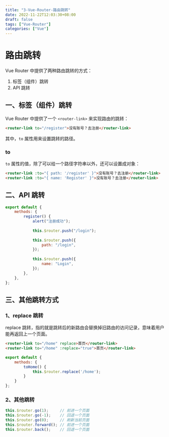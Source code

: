 ```yaml
---
title: "3-Vue-Router-路由跳转"
date: 2022-11-22T12:03:30+08:00
draft: false
tags: ["Vue-Router"]
categories: ["Vue"]
---
```

# 路由跳转

Vue Router 中提供了两种路由跳转的方式：

1. 标签（组件）跳转
2. API 跳转

##  一、标签（组件）跳转

Vue Router 中提供了一个 `<router-link>` 来实现路由的跳转：

```html
<router-link to="/register">没有账号？去注册</router-link>
```

 其中，`to` 属性用来设置跳转的路径。

### to

`to` 属性的值，除了可以给一个路径字符串以外，还可以设置成对象：

```html
<router-link :to="{ path: '/register' }">没有账号？去注册</router-link>
<router-link :to="{ name: 'Register' }">没有账号？去注册</router-link>
```

## 二、API 跳转

```js
export default {
    methods: {
        register() {
            alert("注册成功");
            
            this.$router.push("/login");
            
            this.$router.push({
                path: "/login",
            });
            
            this.$router.push({
                name: "Login",
            });
        },
    },
};
```

## 三、其他跳转方式

### 1、replace 跳转

replace 跳转，指的就是跳转后的新路由会替换掉旧路由的访问记录，意味着用户能再返回上一个页面。

```html
<router-link to="/home" replace>首页</router-link>
<router-link to="/home" :replace="true">首页</router-link>
```

```js
export default {
    methods: {
        toHome() {
            this.$router.replace('/home');
        }
    }
};
```

### 2、其他跳转

```js
this.$router.go(1);     // 前进一个页面
this.$router.go(-1);    // 回退一个页面
this.$router.go(0);     // 刷新当前页面
this.$router.forward(); // 前进一个页面
this.$router.back();    // 回退一个页面
```


